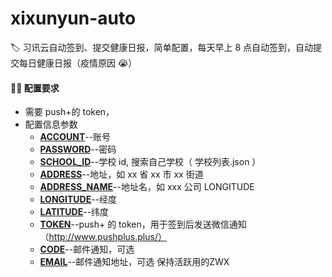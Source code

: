 # xixunyun-auto

🏷️ 习讯云自动签到、提交健康日报，简单配置，每天早上 8 点自动签到，自动提交每日健康日报（疫情原因 😭）

#### 😶‍🌫️ 配置要求

- 需要 push+的 token，
- 配置信息参数
  - **<u>ACCOUNT</u>**--账号
  - **<u>PASSWORD</u>**--密码
  - **<u>SCHOOL_ID</u>**--学校 id, 搜索自己学校（ 学校列表.json ）
  - **<u>ADDRESS</u>**--地址，如 xx 省 xx 市 xx 街道
  - **<u>ADDRESS_NAME</u>**--地址名，如 xxx 公司 LONGITUDE
  - **<u>LONGITUDE</u>**--经度
  - **<u>LATITUDE</u>**--纬度
  - **<u>TOKEN</u>**--push+ 的 token，用于签到后发送微信通知 （http://www.pushplus.plus/）
  - **<u>CODE</u>**--邮件通知，可选
  - **<u>EMAIL</u>**--邮件通知地址，可选
保持活跃用的ZWX
